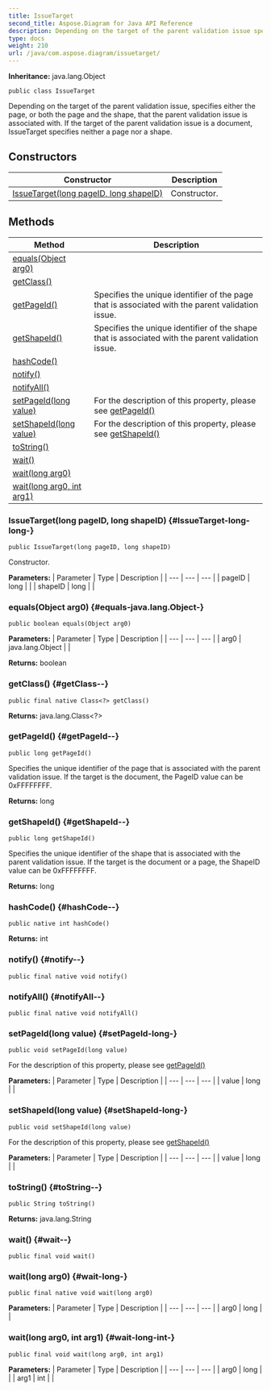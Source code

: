 ```yaml
---
title: IssueTarget
second_title: Aspose.Diagram for Java API Reference
description: Depending on the target of the parent validation issue specifies either the page or both the page and the shape that the parent validation issue is associated with.
type: docs
weight: 210
url: /java/com.aspose.diagram/issuetarget/
---
```


**Inheritance:**
java.lang.Object
```
public class IssueTarget
```

Depending on the target of the parent validation issue, specifies either the page, or both the page and the shape, that the parent validation issue is associated with. If the target of the parent validation issue is a document, IssueTarget specifies neither a page nor a shape.
## Constructors

| Constructor | Description |
| --- | --- |
| [IssueTarget(long pageID, long shapeID)](#IssueTarget-long-long-) | Constructor. |
## Methods

| Method | Description |
| --- | --- |
| [equals(Object arg0)](#equals-java.lang.Object-) |  |
| [getClass()](#getClass--) |  |
| [getPageId()](#getPageId--) | Specifies the unique identifier of the page that is associated with the parent validation issue. |
| [getShapeId()](#getShapeId--) | Specifies the unique identifier of the shape that is associated with the parent validation issue. |
| [hashCode()](#hashCode--) |  |
| [notify()](#notify--) |  |
| [notifyAll()](#notifyAll--) |  |
| [setPageId(long value)](#setPageId-long-) | For the description of this property, please see [getPageId()](../../com.aspose.diagram/issuetarget\#getPageId--) |
| [setShapeId(long value)](#setShapeId-long-) | For the description of this property, please see [getShapeId()](../../com.aspose.diagram/issuetarget\#getShapeId--) |
| [toString()](#toString--) |  |
| [wait()](#wait--) |  |
| [wait(long arg0)](#wait-long-) |  |
| [wait(long arg0, int arg1)](#wait-long-int-) |  |
### IssueTarget(long pageID, long shapeID) {#IssueTarget-long-long-}
```
public IssueTarget(long pageID, long shapeID)
```


Constructor.

**Parameters:**
| Parameter | Type | Description |
| --- | --- | --- |
| pageID | long |  |
| shapeID | long |  |

### equals(Object arg0) {#equals-java.lang.Object-}
```
public boolean equals(Object arg0)
```




**Parameters:**
| Parameter | Type | Description |
| --- | --- | --- |
| arg0 | java.lang.Object |  |

**Returns:**
boolean
### getClass() {#getClass--}
```
public final native Class<?> getClass()
```




**Returns:**
java.lang.Class<?>
### getPageId() {#getPageId--}
```
public long getPageId()
```


Specifies the unique identifier of the page that is associated with the parent validation issue. If the target is the document, the PageID value can be 0xFFFFFFFF.

**Returns:**
long
### getShapeId() {#getShapeId--}
```
public long getShapeId()
```


Specifies the unique identifier of the shape that is associated with the parent validation issue. If the target is the document or a page, the ShapeID value can be 0xFFFFFFFF.

**Returns:**
long
### hashCode() {#hashCode--}
```
public native int hashCode()
```




**Returns:**
int
### notify() {#notify--}
```
public final native void notify()
```




### notifyAll() {#notifyAll--}
```
public final native void notifyAll()
```




### setPageId(long value) {#setPageId-long-}
```
public void setPageId(long value)
```


For the description of this property, please see [getPageId()](../../com.aspose.diagram/issuetarget\#getPageId--)

**Parameters:**
| Parameter | Type | Description |
| --- | --- | --- |
| value | long |  |

### setShapeId(long value) {#setShapeId-long-}
```
public void setShapeId(long value)
```


For the description of this property, please see [getShapeId()](../../com.aspose.diagram/issuetarget\#getShapeId--)

**Parameters:**
| Parameter | Type | Description |
| --- | --- | --- |
| value | long |  |

### toString() {#toString--}
```
public String toString()
```




**Returns:**
java.lang.String
### wait() {#wait--}
```
public final void wait()
```




### wait(long arg0) {#wait-long-}
```
public final native void wait(long arg0)
```




**Parameters:**
| Parameter | Type | Description |
| --- | --- | --- |
| arg0 | long |  |

### wait(long arg0, int arg1) {#wait-long-int-}
```
public final void wait(long arg0, int arg1)
```




**Parameters:**
| Parameter | Type | Description |
| --- | --- | --- |
| arg0 | long |  |
| arg1 | int |  |

